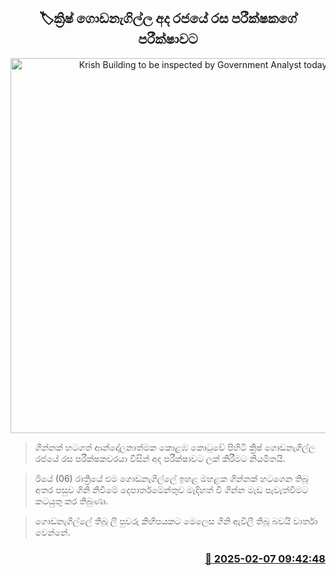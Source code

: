 <p align='center'><b><h2 align='center' title='Krish Building to be inspected by Government Analyst today'>🏷ක්‍රිෂ් ගොඩනැගිල්ල අද රජයේ රස පරීක්ෂකගේ පරීක්ෂාවට</h2></b></p>
<p align='center'><img src='https://helakuru.sgp1.cdn.digitaloceanspaces.com/esana/images/lib/krish-gg.jpg' width='600' alt='Krish Building to be inspected by Government Analyst today'></p>

> ගින්නක් හටගත් ආන්දෝලනාත්මක කොළඹ කොටුවේ පිහිටි ක්‍රිෂ් ගොඩනැගිල්ල රජයේ රස පරීක්ෂකවරයා විසින් අද පරීක්ෂාවට ලක් කිරීමට නියමිතයි.

> ඊයේ (06) රාත්‍රි​යේ එම ගොඩනැගිල්ලේ ඉහළ මහළක ගින්නක් හටගෙන තිබූ අතර පසුව ගිනි නිවීමේ දෙපාර්තමේන්තුව මැදිහත් වී ගින්න මැඩ පැවැත්වීමට කටයුතු කර තිබුණා.

> ගොඩනැගිල්ලේ තිබූ ලී පුවරු කිහිපයකට මෙලෙස ගිනි ඇවිලී තිබූ බවයි වාර්තා වෙන්නේ.



<h3 align='right'><a href='https://www.helakuru.lk/esana/p/107255/'>📅 2025-02-07 09:42:48</a></h3>
